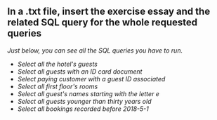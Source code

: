 In a .txt file, insert the exercise essay and the related SQL query for the whole requested queries
----------------------------------------------------------------------
*Just below, you can see all the SQL queries you have to run.*

- *Select all the hotel's guests*
- *Select all guests with an ID card document*
- *Select paying customer with a guest ID associated*
- *Select all first floor's rooms*
- *Select all guest's names starting with the  letter e*
- *Select all guests younger than thirty years old*
- *Select all bookings recorded before 2018-5-1*
